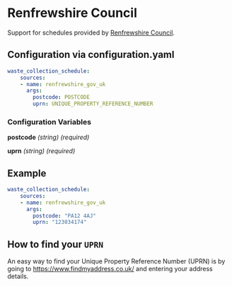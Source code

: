 # Renfrewshire Council

Support for schedules provided by [Renfrewshire Council](https://www.renfrewshire.gov.uk/article/2320/Check-your-bin-collection-day).

## Configuration via configuration.yaml

```yaml
waste_collection_schedule:
    sources:
    - name: renfrewshire_gov_uk
      args:
        postcode: POSTCODE
        uprn: UNIQUE_PROPERTY_REFERENCE_NUMBER
```

### Configuration Variables

**postcode**
*(string) (required)*

**uprn**
*(string) (required)*

## Example

```yaml
waste_collection_schedule:
    sources:
    - name: renfrewshire_gov_uk
      args:
        postcode: "PA12 4AJ"
        uprn: "123034174"
```

## How to find your `UPRN`

An easy way to find your Unique Property Reference Number (UPRN) is by going to <https://www.findmyaddress.co.uk/> and entering your address details.
